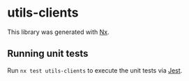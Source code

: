 # utils-clients

This library was generated with [Nx](https://nx.dev).

## Running unit tests

Run `nx test utils-clients` to execute the unit tests via [Jest](https://jestjs.io).
